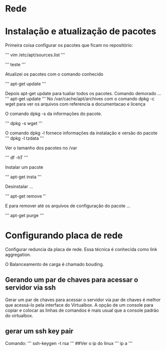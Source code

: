 # Rede
# Instalação e atualização de pacotes

Primeira coisa configurar os pacotes que ficam no repositório:

'''
vim /etc/apt/sources.list
'''

'''
teste
'''

Atualizei os pacotes com o comando conhecido

'''
apt-get update
'''

Depois apt-get update para tualiar todos os pacotes. Comando demorado ...
'''
apt-get update
'''
No /var/cache/apt/archives com o comando dpkg -c wget <tab> para ver os arquivos com referencia a documentacao e licença

O comando dpkg -s <nome-do-pacote> da informações do pacote.

'''
dpkg -s wget
'''

O comando dpkg -l <nome-do-pacote> fornece informações da instalação e versão do pacote
'''
dpkg -l tzdata
'''

Ver o tamanho dos pacotes no /var

'''
df -hT
'''

Instalar um pacote

'''
apt-get insta <nome-do-pacote>
'''

Desinstalar ...

'''
apt-get remove <nome-do-pacote>
''

E para remover até os arquivos de configuração do pacote ...

'''
apt-get purge <nome-do-pacote>
'''

# Configurando placa de rede

Configurar reduncia da placa de rede. Essa técnica é conhecida como link aggregation.

O Balanceamento de carga é chamado bouding.

## Gerando um par de chaves para acessar o servidor via ssh

Gerar um par de chaves para acessar o servidor via par de chaves é melhor que acessá-lo pela interface do Virtualbox. A opção  de um console para copiar e colocar as linhas de comandos é mais usual que a console padrão do virtualbox.

## gerar um ssh key pair

Comando:
'''
ssh-keygen -t rsa
'''
##Ver o ip do linux
'''
ip a
'''
